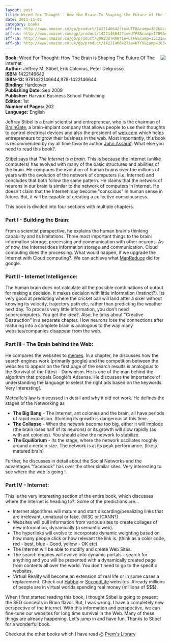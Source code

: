 ```yaml
---
layout: post
title: Wired for Thought - How the Brain Is Shaping the Future of the Internet
date: 2011-11-02
category: books
aff-in: http://www.amazon.in/gp/product/1422146642?ie=UTF8&camp=3626&creativeASIN=1422146642&linkCode=xm2&tag=smileprem-in-21
aff-us: http://www.amazon.com/gp/product/1422146642?ie=UTF8&camp=1789&creativeASIN=1422146642&linkCode=xm2&tag=smileprem-us-20
aff-ca: http://www.amazon.ca/gp/product/B002UUTRAW?ie=UTF8&camp=15121&creativeASIN=B002UUTRAW&linkCode=xm2&tag=smileprem-ca-20
aff-gb: http://www.amazon.co.uk/gp/product/1422146642?ie=UTF8&camp=1634&creativeASIN=1422146642&linkCode=xm2&tag=smileprem-gb-21
---
```


<img style="clear: right; float: right; margin-bottom: 1em; margin-left: 1em;" 
src="{{site.img-url}}/wired-for-thought-jeffrey-stibel.jpeg"/>
**Book:** Wired For Thought: How The Brain Is Shaping The Future Of The Internet  
**Author:** Jeffrey M. Stibel, Erik Calonius, Peter Delgrosso  
**ISBN:** 1422146642  
**ISBN-13:** 9781422146644,978-1422146644  
**Binding:** Hardcover  
**Publishing Date:** Sep 2009  
**Publisher:** Harvard Business School Publishing  
**Edition:** 1st  
**Number of Pages:** 202  
**Language:** English  
  
Jeffrey Stibel is a brain scientist and entrepreneur, who is the chairman of [BrainGate][braingate], a brain-implant company that allows people to use their thoughts to control electrical devices and also the president of [web.com][web] which helps entrepreneurs to grow their business in the web. Most importantly, this book is recommended by my all time favorite author [John Assaraf][john]. What else you need to read this book?.  
  
[braingate]: http://www.braingate.com/
[web]: http://www.web.com/
[john]: http://www.johnassaraf.com/

Stibel says that *The Internet is a brain*. This is because the Internet (unlike computers) has evolved with many of the basic structures and abilities of the brain. He compares the evolution of human brains over the millions of years with the evolution of the network of computers (i.e. Internet) and concludes that both follow the same pattern. He claims that the network of neurons in our brain is similar to the network of computers in Internet. He doesn't claim that the Internet may become "conscious" in human sense in future. But, it will be capable of creating a collective consciousness.  
  
This book is divided into four sections with multiple chapters.  
  
### Part I - Building the Brain:  

From a scientist perspective, he explains the human brain's thinking capability and its limitations. Three most important things to the brain: information storage, processing and communication with other neurons. As of now, the Internet does information storage and communication. Cloud computing does the processing.  What would happen, if we upgrade the Internet with Cloud computing?. We can achieve what [MapReduce](http://en.wikipedia.org/wiki/MapReduce) did for google.  
  
### Part II - Internet Intelligence:  

The human brain does not calculate all the possible combinations of output for making a decision. It makes decision with little information (Instinct?). Its very good at predicting where the cricket ball will land after a sixer without knowing its velocity, trajectory path etc, rather than predicting the weather next day. To process very little information, you don't need supercomputers. You get the idea?. Also, he talks about "Creative Destruction" in a separate chapter. How neurons lose the connections after maturing into a complete brain is analogous to the way many websites/companies disappear from the web.  
  
### Part III - The Brain behind the Web:  

He compares the websites to [memes](http://en.wikipedia.org/wiki/Meme). In a chapter, he discusses how the search engines work (primarily google) and the competition between the websites to appear on the first page of the search results is analogous to the Survival of the fittest - Darwinism. He is one of the man behind the algorithm that propels Google's Adsense. He discusses the importance of understanding the language to select the right ads based on the keywords. Very Interesting!.  
  
Metcalfe's law is discussed in detail and why it did not work. He defines the stages of the Networking as  

* **The Big Bang** - The Internet, ant colonies and the brain, all have periods of rapid expansion. Stunting its growth is dangerous at this time.  
* **The Collapse** - When the network become too big, either it will implode (the brain loses half of its neurons) or its growth will slow rapidly (as with ant colonies). You should allow the network to stabilize.  
* **The Equilibrium** - Its the stage, where the network oscillates roughly around a certain size. The network is at its peak performance. (like a matured brain)  

Further, he discusses in detail about the Social Networks and the advantages "facebook" has over the other similar sites. Very interesting to see where the web is going !.  
  
### Part IV - Internet:  
This is the very interesting section of the entire book, which discusses where the Internet is heading to?. Some of the predictions are...    
* Internet algorithms will mature and start discarding/penalizing links that are irrelevant, unnatural or fake. (W3C or ICANN?)  
* Websites will pull information from various sites to create collages of new information, dynamically (a semantic web).  
* The hyperlinks will evolve to incorporate dynamic weighting based on how many people click or how relevant the link is. (think as a color code, red - best, blue - Good, yellow - OK etc)  
* The Internet will be able to modify and create Web Sites.  
* The search engines will evolve into dynamic portals - search for anything and you will be presented with a dynamically created page from contents all over the world. You don't need to go to the specific websites.  
* Virtual Reality will become an extension of real life or in some cases a replacement. Check out [Habbo][habbo] or [SecondLife][secondlife] websites. Already millions of people are in virtual worlds spending real money (millions of $$$).  

[habbo]: http://www.habbo.com/
[secondlife]: http://secondlife.com/

When I first started reading this book, I thought Stibel is going to present the SEO concepts in Brain flavor. But, I was wrong. I have a completely new perspective of the Internet. With this information and perspective, we can fine-tune our websites for long time survival in the Web. Many of these things are already happening. Let's jump in and have fun. Thanks to Stibel for a wonderful book.  
  
Checkout the other books which I have read @ [Prem's Library]({{site.url}}/category/books/)
